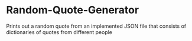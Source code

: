 # Random-Quote-Generator
Prints out a random quote from an implemented JSON file that consists of dictionaries of quotes from different people
